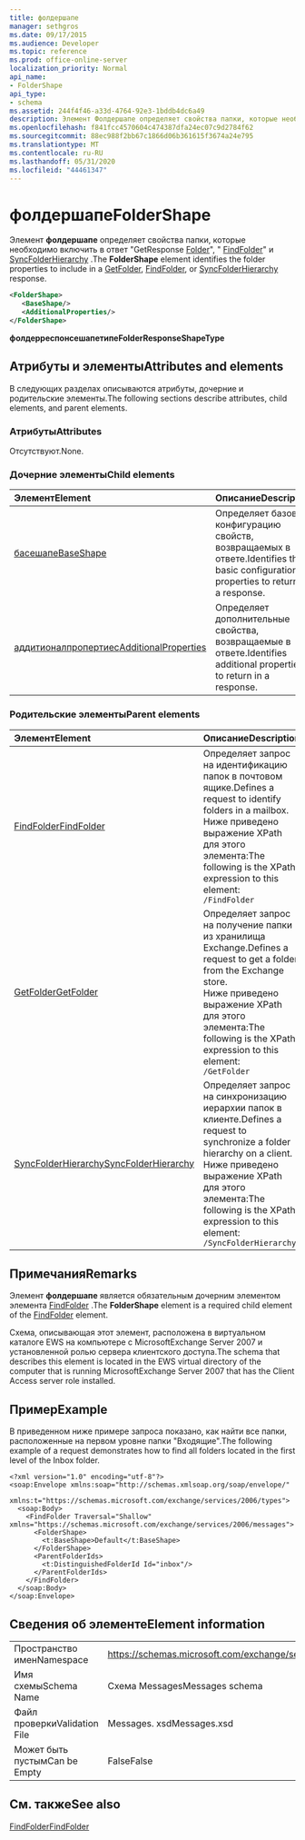 ```yaml
---
title: фолдершапе
manager: sethgros
ms.date: 09/17/2015
ms.audience: Developer
ms.topic: reference
ms.prod: office-online-server
localization_priority: Normal
api_name:
- FolderShape
api_type:
- schema
ms.assetid: 244f4f46-a33d-4764-92e3-1bddb4dc6a49
description: Элемент Фолдершапе определяет свойства папки, которые необходимо включить в ответ "GetResponse Folder", "FindFolder" и SyncFolderHierarchy.
ms.openlocfilehash: f841fcc4570604c474387dfa24ec07c9d2784f62
ms.sourcegitcommit: 88ec988f2bb67c1866d06b361615f3674a24e795
ms.translationtype: MT
ms.contentlocale: ru-RU
ms.lasthandoff: 05/31/2020
ms.locfileid: "44461347"
---
```

# <a name="foldershape"></a><span data-ttu-id="2f843-103">фолдершапе</span><span class="sxs-lookup"><span data-stu-id="2f843-103">FolderShape</span></span>

<span data-ttu-id="2f843-104">Элемент **фолдершапе** определяет свойства папки, которые необходимо включить в ответ "GetResponse [Folder](getfolder.md)", " [FindFolder](findfolder.md)" и [SyncFolderHierarchy](syncfolderhierarchy.md) .</span><span class="sxs-lookup"><span data-stu-id="2f843-104">The **FolderShape** element identifies the folder properties to include in a [GetFolder](getfolder.md), [FindFolder](findfolder.md), or [SyncFolderHierarchy](syncfolderhierarchy.md) response.</span></span> 
  
```xml
<FolderShape>
   <BaseShape/>
   <AdditionalProperties/>
</FolderShape>
```

 <span data-ttu-id="2f843-105">**фолдерреспонсешапетипе**</span><span class="sxs-lookup"><span data-stu-id="2f843-105">**FolderResponseShapeType**</span></span>
## <a name="attributes-and-elements"></a><span data-ttu-id="2f843-106">Атрибуты и элементы</span><span class="sxs-lookup"><span data-stu-id="2f843-106">Attributes and elements</span></span>

<span data-ttu-id="2f843-107">В следующих разделах описываются атрибуты, дочерние и родительские элементы.</span><span class="sxs-lookup"><span data-stu-id="2f843-107">The following sections describe attributes, child elements, and parent elements.</span></span>
  
### <a name="attributes"></a><span data-ttu-id="2f843-108">Атрибуты</span><span class="sxs-lookup"><span data-stu-id="2f843-108">Attributes</span></span>

<span data-ttu-id="2f843-109">Отсутствуют.</span><span class="sxs-lookup"><span data-stu-id="2f843-109">None.</span></span>
  
### <a name="child-elements"></a><span data-ttu-id="2f843-110">Дочерние элементы</span><span class="sxs-lookup"><span data-stu-id="2f843-110">Child elements</span></span>

|<span data-ttu-id="2f843-111">**Элемент**</span><span class="sxs-lookup"><span data-stu-id="2f843-111">**Element**</span></span>|<span data-ttu-id="2f843-112">**Описание**</span><span class="sxs-lookup"><span data-stu-id="2f843-112">**Description**</span></span>|
|:-----|:-----|
|[<span data-ttu-id="2f843-113">басешапе</span><span class="sxs-lookup"><span data-stu-id="2f843-113">BaseShape</span></span>](baseshape.md) <br/> |<span data-ttu-id="2f843-114">Определяет базовую конфигурацию свойств, возвращаемых в ответе.</span><span class="sxs-lookup"><span data-stu-id="2f843-114">Identifies the basic configuration of properties to return in a response.</span></span>  <br/> |
|[<span data-ttu-id="2f843-115">аддитионалпропертиес</span><span class="sxs-lookup"><span data-stu-id="2f843-115">AdditionalProperties</span></span>](additionalproperties.md) <br/> |<span data-ttu-id="2f843-116">Определяет дополнительные свойства, возвращаемые в ответе.</span><span class="sxs-lookup"><span data-stu-id="2f843-116">Identifies additional properties to return in a response.</span></span>  <br/> |
   
### <a name="parent-elements"></a><span data-ttu-id="2f843-117">Родительские элементы</span><span class="sxs-lookup"><span data-stu-id="2f843-117">Parent elements</span></span>

|<span data-ttu-id="2f843-118">**Элемент**</span><span class="sxs-lookup"><span data-stu-id="2f843-118">**Element**</span></span>|<span data-ttu-id="2f843-119">**Описание**</span><span class="sxs-lookup"><span data-stu-id="2f843-119">**Description**</span></span>|
|:-----|:-----|
|[<span data-ttu-id="2f843-120">FindFolder</span><span class="sxs-lookup"><span data-stu-id="2f843-120">FindFolder</span></span>](findfolder.md) <br/> |<span data-ttu-id="2f843-121">Определяет запрос на идентификацию папок в почтовом ящике.</span><span class="sxs-lookup"><span data-stu-id="2f843-121">Defines a request to identify folders in a mailbox.</span></span>  <br/> <span data-ttu-id="2f843-122">Ниже приведено выражение XPath для этого элемента:</span><span class="sxs-lookup"><span data-stu-id="2f843-122">The following is the XPath expression to this element:</span></span>  <br/>  `/FindFolder` <br/> |
|[<span data-ttu-id="2f843-123">GetFolder</span><span class="sxs-lookup"><span data-stu-id="2f843-123">GetFolder</span></span>](getfolder.md) <br/> |<span data-ttu-id="2f843-124">Определяет запрос на получение папки из хранилища Exchange.</span><span class="sxs-lookup"><span data-stu-id="2f843-124">Defines a request to get a folder from the Exchange store.</span></span>  <br/> <span data-ttu-id="2f843-125">Ниже приведено выражение XPath для этого элемента:</span><span class="sxs-lookup"><span data-stu-id="2f843-125">The following is the XPath expression to this element:</span></span>  <br/>  `/GetFolder` <br/> |
|[<span data-ttu-id="2f843-126">SyncFolderHierarchy</span><span class="sxs-lookup"><span data-stu-id="2f843-126">SyncFolderHierarchy</span></span>](syncfolderhierarchy.md) <br/> |<span data-ttu-id="2f843-127">Определяет запрос на синхронизацию иерархии папок в клиенте.</span><span class="sxs-lookup"><span data-stu-id="2f843-127">Defines a request to synchronize a folder hierarchy on a client.</span></span>  <br/> <span data-ttu-id="2f843-128">Ниже приведено выражение XPath для этого элемента:</span><span class="sxs-lookup"><span data-stu-id="2f843-128">The following is the XPath expression to this element:</span></span>  <br/>  `/SyncFolderHierarchy` <br/> |
   
## <a name="remarks"></a><span data-ttu-id="2f843-129">Примечания</span><span class="sxs-lookup"><span data-stu-id="2f843-129">Remarks</span></span>

<span data-ttu-id="2f843-130">Элемент **фолдершапе** является обязательным дочерним элементом элемента [FindFolder](findfolder.md) .</span><span class="sxs-lookup"><span data-stu-id="2f843-130">The **FolderShape** element is a required child element of the [FindFolder](findfolder.md) element.</span></span> 
  
<span data-ttu-id="2f843-131">Схема, описывающая этот элемент, расположена в виртуальном каталоге EWS на компьютере с MicrosoftExchange Server 2007 и установленной ролью сервера клиентского доступа.</span><span class="sxs-lookup"><span data-stu-id="2f843-131">The schema that describes this element is located in the EWS virtual directory of the computer that is running MicrosoftExchange Server 2007 that has the Client Access server role installed.</span></span>
  
## <a name="example"></a><span data-ttu-id="2f843-132">Пример</span><span class="sxs-lookup"><span data-stu-id="2f843-132">Example</span></span>

<span data-ttu-id="2f843-133">В приведенном ниже примере запроса показано, как найти все папки, расположенные на первом уровне папки "Входящие".</span><span class="sxs-lookup"><span data-stu-id="2f843-133">The following example of a request demonstrates how to find all folders located in the first level of the Inbox folder.</span></span>
  
```
<?xml version="1.0" encoding="utf-8"?>
<soap:Envelope xmlns:soap="http://schemas.xmlsoap.org/soap/envelope/"
  xmlns:t="https://schemas.microsoft.com/exchange/services/2006/types">
  <soap:Body>
    <FindFolder Traversal="Shallow" xmlns="https://schemas.microsoft.com/exchange/services/2006/messages">
      <FolderShape>
        <t:BaseShape>Default</t:BaseShape>
      </FolderShape>
      <ParentFolderIds>
        <t:DistinguishedFolderId Id="inbox"/>
      </ParentFolderIds>
    </FindFolder>
  </soap:Body>
</soap:Envelope>
```

## <a name="element-information"></a><span data-ttu-id="2f843-134">Сведения об элементе</span><span class="sxs-lookup"><span data-stu-id="2f843-134">Element information</span></span>

|||
|:-----|:-----|
|<span data-ttu-id="2f843-135">Пространство имен</span><span class="sxs-lookup"><span data-stu-id="2f843-135">Namespace</span></span>  <br/> |https://schemas.microsoft.com/exchange/services/2006/messages  <br/> |
|<span data-ttu-id="2f843-136">Имя схемы</span><span class="sxs-lookup"><span data-stu-id="2f843-136">Schema Name</span></span>  <br/> |<span data-ttu-id="2f843-137">Схема Messages</span><span class="sxs-lookup"><span data-stu-id="2f843-137">Messages schema</span></span>  <br/> |
|<span data-ttu-id="2f843-138">Файл проверки</span><span class="sxs-lookup"><span data-stu-id="2f843-138">Validation File</span></span>  <br/> |<span data-ttu-id="2f843-139">Messages. xsd</span><span class="sxs-lookup"><span data-stu-id="2f843-139">Messages.xsd</span></span>  <br/> |
|<span data-ttu-id="2f843-140">Может быть пустым</span><span class="sxs-lookup"><span data-stu-id="2f843-140">Can be Empty</span></span>  <br/> |<span data-ttu-id="2f843-141">False</span><span class="sxs-lookup"><span data-stu-id="2f843-141">False</span></span>  <br/> |
   
## <a name="see-also"></a><span data-ttu-id="2f843-142">См. также</span><span class="sxs-lookup"><span data-stu-id="2f843-142">See also</span></span>



[<span data-ttu-id="2f843-143">FindFolder</span><span class="sxs-lookup"><span data-stu-id="2f843-143">FindFolder</span></span>](findfolder.md)

